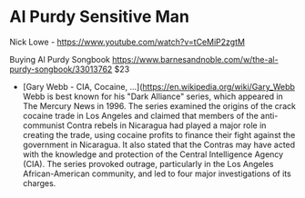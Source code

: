 # Al Purdy Sensitive Man

Nick Lowe - https://www.youtube.com/watch?v=tCeMiP2zgtM

Buying Al Purdy Songbook
https://www.barnesandnoble.com/w/the-al-purdy-songbook/33013762
$23


- [Gary Webb - CIA, Cocaine, ...](https://en.wikipedia.org/wiki/Gary_Webb
  Webb is best known for his "Dark Alliance" series, which appeared in The Mercury News in 1996. The series examined the origins of the crack cocaine trade in Los Angeles and claimed that members of the anti-communist Contra rebels in Nicaragua had played a major role in creating the trade, using cocaine profits to finance their fight against the government in Nicaragua. It also stated that the Contras may have acted with the knowledge and protection of the Central Intelligence Agency (CIA). The series provoked outrage, particularly in the Los Angeles African-American community, and led to four major investigations of its charges.